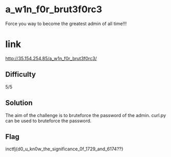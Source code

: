 # a_w1n_f0r_brut3f0rc3
Force you way to become the greatest admin of all time!!!

# link
http://35.154.254.85/a_w1n_f0r_brut3f0rc3/

## Difficulty
5/5

## Solution
The aim of the challenge is to bruteforce the password of the admin. curl.py can be used to bruteforce the password.

## Flag
inctfj{d0_u_kn0w_the_significance_0f_1729_and_6174??}
